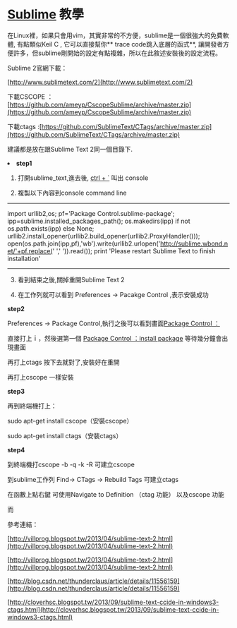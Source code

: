 # [Sublime](http://www.sublimetext.com/) 教學

在Linux裡，如果只會用vim，其實非常的不方便，sublime是一個很強大的免費軟體, 有點類似Keil C , 它可以直接幫你** trace code跳入底層的函式**,  讓開發者方便許多，但sublime剛開始的設定有點複雜，所以在此敘述安裝後的設定流程。

Sublime 2官網下載：

[](http://www.sublimetext.com/2)[http://www.sublimetext.com/2](http://www.sublimetext.com/2)

下載CSCOPE ：[](https://github.com/ameyp/CscopeSublime/archive/master.zip)[https://github.com/ameyp/CscopeSublime/archive/master.zip](https://github.com/ameyp/CscopeSublime/archive/master.zip)

下載ctags :[](https://github.com/SublimeText/CTags/archive/master.zip)[https://github.com/SublimeText/CTags/archive/master.zip](https://github.com/SublimeText/CTags/archive/master.zip)

建議都是放在跟Sublime Text 2同一個目錄下.
<undefined><li>**step1**</li></undefined>

1) 打開sublime_text,進去後, <u>ctrl + `</u> 叫出 console

2) 複製以下內容到console command line

-----------------------------------------------------------------------------------------

import urllib2,os; pf='Package Control.sublime-package'; ipp=sublime.installed_packages_path(); os.makedirs(ipp) if not os.path.exists(ipp) else None; urllib2.install_opener(urllib2.build_opener(urllib2.ProxyHandler())); open(os.path.join(ipp,pf),'wb').write(urllib2.urlopen('[](http://sublime.wbond.net/)http://sublime.wbond.net/'+pf.replace(' ',' ')).read()); print 'Please restart Sublime Text to finish installation'

-------------------------------------------------------------------------------------------

3) 看到結束之後,關掉重開Sublime Text 2

4) 在工作列就可以看到 Preferences -> Pacakge Control ,表示安裝成功

**step2**

Preferences -> Package Control,執行之後可以看到畫面<u>Package Control ：</u>

直接打上ｉ，然後選第一個 <u>Package Control ：install package</u> 等待幾分鐘會出現畫面

再打上ctags  按下去就對了,安裝好在重開

再打上cscope  一樣安裝

**step3**

再到終端機打上：  

sudo apt-get install cscope（安裝cscope）

sudo apt-get install ctags（安裝ctags）

**step4**

到終端機打cscope -b -q -k -R 可建立cscope

到sublime工作列 Find-> CTags -> Rebuild Tags 可建立ctags

在函數上點右鍵 可使用Navigate to Definition （ctag 功能） 以及cscope  功能

而

參考連結：

[](http://villprog.blogspot.tw/2013/04/sublime-text-2.html)[http://villprog.blogspot.tw/2013/04/sublime-text-2.html](http://villprog.blogspot.tw/2013/04/sublime-text-2.html)

[](http://villprog.blogspot.tw/2013/04/sublime-text-2.html)[http://villprog.blogspot.tw/2013/04/sublime-text-2.html](http://villprog.blogspot.tw/2013/04/sublime-text-2.html)

[](http://blog.csdn.net/thunderclaus/article/details/11556159)[http://blog.csdn.net/thunderclaus/article/details/11556159](http://blog.csdn.net/thunderclaus/article/details/11556159)

[](http://cloverhsc.blogspot.tw/2013/09/sublime-text-ccide-in-windows3-ctags.html)[http://cloverhsc.blogspot.tw/2013/09/sublime-text-ccide-in-windows3-ctags.html](http://cloverhsc.blogspot.tw/2013/09/sublime-text-ccide-in-windows3-ctags.html)
